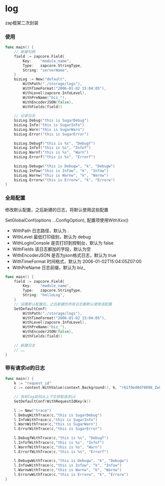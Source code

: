 # log
zap框架二次封装

### 使用

```go
func main() {
    // 新建句柄
    field := zapcore.Field{
        Key:    "module_name",
        Type:   zapcore.StringType,
        String: "serverName",
    }
    bizLog := New("default",
        WithPath("./storage/logs"),
        WithTimeFormat("2006-01-02 15:04:05"),
        WithLevel(zapcore.InfoLevel),
        WithPreName("biz_"),
        WithEncoderJSON(false),
        WithFields(field))
    
    // 记录日志
    bizLog.Debug("this is SugarDebug")
    bizLog.Info("this is SugarInfo")
    bizLog.Warn("this is SugarWarn")
    bizLog.Error("this is SugarError")
    
    bizLog.Debugf("this is %s", "Debugf")
    bizLog.Infof("this is %s", "Infof")
    bizLog.Warnf("this is %s", "Warn")
    bizLog.Errorf("this is %s", "Errorf")
    
    bizLog.Debugw("this is Debugw", "k", "Debugw")
    bizLog.Infow("this is Infow", "k", "Infow")
    bizLog.Warnw("this is Warnw", "k", "Warnw")
    bizLog.Errorw("this is Errorw", "k", "Errorw")
}


```

### 全局配置
修改默认配置，之后新建的日志，将默认使用这些配置

SetGlobalConf(options ...ConfigOption), 配置项使用WithXxx()

- WithPath 日志路径，默认为 .
- WithLevel 最低打印级别，默认为 debug
- WithLogInConsole 是否打印到控制台，默认为 false
- WithFields 该日志都加的字段，默认为空
- WithEncoderJSON 是否为json格式日志，默认为 true
- WithTimeFormat 时间格式，默认为 2006-01-02T15:04:05Z07:00
- WithPreName 日志前缀，默认为 biz_

```go
func main() {
    field := zapcore.Field{
        Key:    "module_name",
        Type:   zapcore.StringType,
        String: "helloLog",
    }
    // 设置默认配置后，之后新建的所有日志都默认使用该配置
    SetDefaultConf(
    	WithPath("./storage/logs"),
        WithTimeFormat("2006-01-02 15:04:05"),
        WithLevel(zapcore.InfoLevel),
        WithPreName("biz_"),
        WithEncoderJSON(false),
        WithFields(field))
    
    // 新建日志
    // ……
}
```

### 带有请求id的日志
```go
func main() {
    k := "request_id"
    c := context.WithValue(context.Background(), k, "r61f0ed0d70098_Zw8R1aoyl4tGeB4HMV")
    
    // 告知log如何从上下文获取请求id
    SetDefaultConf(WithRequestIdKey(k))
    
    l := New("trace")
    l.DebugWithTrace(c,"this is SugarDebug")
    l.InfoWithTrace(c,"this is SugarInfo")
    l.WarnWithTrace(c,"this is SugarWarn")
    l.ErrorWithTrace(c,"this is SugarError")
    
    l.DebugfWithTrace(c,"this is %s", "Debugf")
    l.InfofWithTrace(c,"this is %s", "Infof")
    l.WarnfWithTrace(c,"this is %s", "Warn")
    l.ErrorfWithTrace(c,"this is %s", "Errorf")
    
    l.DebugwWithTrace(c,"this is Debugw", "k", "Debugw")
    l.InfowWithTrace(c,"this is Infow", "k", "Infow")
    l.WarnwWithTrace(c,"this is Warnw", "k", "Warnw")
    l.ErrorwWithTrace(c,"this is Errorw", "k", "Errorw")
}
```